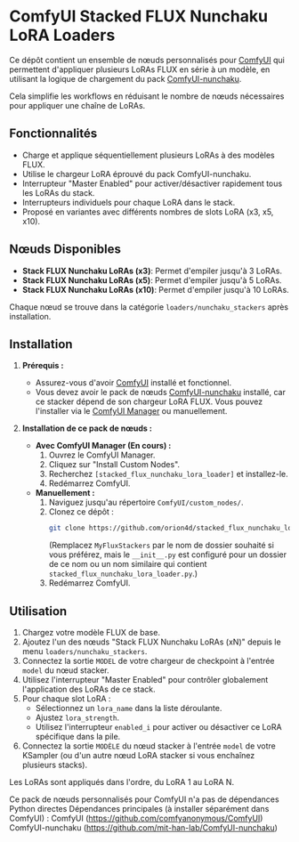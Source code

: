 # ComfyUI Stacked FLUX Nunchaku LoRA Loaders

Ce dépôt contient un ensemble de nœuds personnalisés pour [ComfyUI](https://github.com/comfyanonymous/ComfyUI) qui permettent d'appliquer plusieurs LoRAs FLUX en série à un modèle, en utilisant la logique de chargement du pack [ComfyUI-nunchaku](https://github.com/mit-han-lab/ComfyUI-nunchaku).

Cela simplifie les workflows en réduisant le nombre de nœuds nécessaires pour appliquer une chaîne de LoRAs.

## Fonctionnalités

*   Charge et applique séquentiellement plusieurs LoRAs à des modèles FLUX.
*   Utilise le chargeur LoRA éprouvé du pack ComfyUI-nunchaku.
*   Interrupteur "Master Enabled" pour activer/désactiver rapidement tous les LoRAs du stack.
*   Interrupteurs individuels pour chaque LoRA dans le stack.
*   Proposé en variantes avec différents nombres de slots LoRA (x3, x5, x10).

## Nœuds Disponibles

*   **Stack FLUX Nunchaku LoRAs (x3)**: Permet d'empiler jusqu'à 3 LoRAs.
*   **Stack FLUX Nunchaku LoRAs (x5)**: Permet d'empiler jusqu'à 5 LoRAs.
*   **Stack FLUX Nunchaku LoRAs (x10)**: Permet d'empiler jusqu'à 10 LoRAs.

Chaque nœud se trouve dans la catégorie `loaders/nunchaku_stackers` après installation.

## Installation

1.  **Prérequis :**
    *   Assurez-vous d'avoir [ComfyUI](https://github.com/comfyanonymous/ComfyUI) installé et fonctionnel.
    *   Vous devez avoir le pack de nœuds [ComfyUI-nunchaku](https://github.com/mit-han-lab/ComfyUI-nunchaku) installé, car ce stacker dépend de son chargeur LoRA FLUX. Vous pouvez l'installer via le [ComfyUI Manager](https://github.com/ltdrdata/ComfyUI-Manager) ou manuellement.

2.  **Installation de ce pack de nœuds :**
    *   **Avec ComfyUI Manager (En cours) :**
        1.  Ouvrez le ComfyUI Manager.
        2.  Cliquez sur "Install Custom Nodes".
        3.  Recherchez `[stacked_flux_nunchaku_lora_loader]` et installez-le.
        4.  Redémarrez ComfyUI.
    *   **Manuellement :**
        1.  Naviguez jusqu'au répertoire `ComfyUI/custom_nodes/`.
        2.  Clonez ce dépôt :
            ```bash
            git clone https://github.com/orion4d/stacked_flux_nunchaku_lora_loader.git
            ```
            (Remplacez `MyFluxStackers` par le nom de dossier souhaité si vous préférez, mais le `__init__.py` est configuré pour un dossier de ce nom ou un nom similaire qui contient `stacked_flux_nunchaku_lora_loader.py`.)
        3.  Redémarrez ComfyUI.

## Utilisation

1.  Chargez votre modèle FLUX de base.
2.  Ajoutez l'un des nœuds "Stack FLUX Nunchaku LoRAs (xN)" depuis le menu `loaders/nunchaku_stackers`.
3.  Connectez la sortie `MODEL` de votre chargeur de checkpoint à l'entrée `model` du nœud stacker.
4.  Utilisez l'interrupteur "Master Enabled" pour contrôler globalement l'application des LoRAs de ce stack.
5.  Pour chaque slot LoRA :
    *   Sélectionnez un `lora_name` dans la liste déroulante.
    *   Ajustez `lora_strength`.
    *   Utilisez l'interrupteur `enabled_i` pour activer ou désactiver ce LoRA spécifique dans la pile.
6.  Connectez la sortie `MODÈLE` du nœud stacker à l'entrée `model` de votre KSampler (ou d'un autre nœud LoRA stacker si vous enchaînez plusieurs stacks).

Les LoRAs sont appliqués dans l'ordre, du LoRA 1 au LoRA N.

Ce pack de nœuds personnalisés pour ComfyUI n'a pas de dépendances Python directes
Dépendances principales (à installer séparément dans ComfyUI) :
ComfyUI (https://github.com/comfyanonymous/ComfyUI)
ComfyUI-nunchaku (https://github.com/mit-han-lab/ComfyUI-nunchaku)

